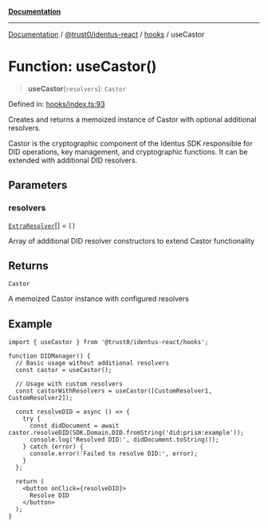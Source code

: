[**Documentation**](../../../../README.md)

***

[Documentation](../../../../README.md) / [@trust0/identus-react](../../README.md) / [hooks](../README.md) / useCastor

# Function: useCastor()

> **useCastor**(`resolvers`): `Castor`

Defined in: [hooks/index.ts:93](https://github.com/trust0-project/identus/blob/3749e9a950934dc175049977b6cd44e590678417/packages/identus-react/src/hooks/index.ts#L93)

Creates and returns a memoized instance of Castor with optional additional resolvers.

Castor is the cryptographic component of the Identus SDK responsible for DID operations,
key management, and cryptographic functions. It can be extended with additional DID resolvers.

## Parameters

### resolvers

[`ExtraResolver`](../type-aliases/ExtraResolver.md)[] = `[]`

Array of additional DID resolver constructors to extend Castor functionality

## Returns

`Castor`

A memoized Castor instance with configured resolvers

## Example

```tsx
import { useCastor } from '@trust0/identus-react/hooks';

function DIDManager() {
  // Basic usage without additional resolvers
  const castor = useCastor();
  
  // Usage with custom resolvers
  const castorWithResolvers = useCastor([CustomResolver1, CustomResolver2]);
  
  const resolveDID = async () => {
    try {
      const didDocument = await castor.resolveDID(SDK.Domain.DID.fromString('did:prism:example'));
      console.log('Resolved DID:', didDocument.toString());
    } catch (error) {
      console.error('Failed to resolve DID:', error);
    }
  };
  
  return (
    <button onClick={resolveDID}>
      Resolve DID
    </button>
  );
}
```
